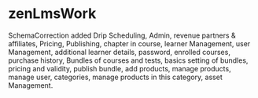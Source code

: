 # zenLmsWork
SchemaCorrection
added Drip Scheduling, Admin, revenue partners & affiliates, Pricing, Publishing, chapter in course, learner Management, user Management, additional learner details, password, enrolled courses, purchase history, Bundles of courses and tests, basics setting of bundles, pricing and validity, publish bundle, add products, manage products, manage user, categories, manage products in this category, asset Management.
